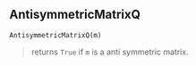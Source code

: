 ## AntisymmetricMatrixQ

``` 
AntisymmetricMatrixQ(m)
``` 

> returns `True` if `m` is a anti symmetric matrix.
